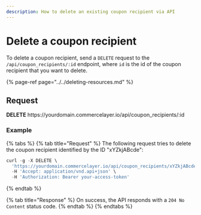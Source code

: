```yaml
---
description: How to delete an existing coupon recipient via API
---
```


# Delete a coupon recipient

To delete a coupon recipient, send a `DELETE` request to the `/api/coupon_recipients/:id` endpoint, where `id` is the id of the coupon recipient that you want to delete.

{% page-ref page="../../deleting-resources.md" %}

## Request

**DELETE** https://<i></i>yourdomain.commercelayer.io/api/coupon_recipients/:id

### Example

{% tabs %}
{% tab title="Request" %}
The following request tries to delete the coupon recipient identified by the ID "xYZkjABcde":

```javascript
curl -g -X DELETE \
  'https://yourdomain.commercelayer.io/api/coupon_recipients/xYZkjABcde' \
  -H 'Accept: application/vnd.api+json' \
  -H 'Authorization: Bearer your-access-token'
```
{% endtab %}

{% tab title="Response" %}
On success, the API responds with a `204 No Content` status code.
{% endtab %}
{% endtabs %}

